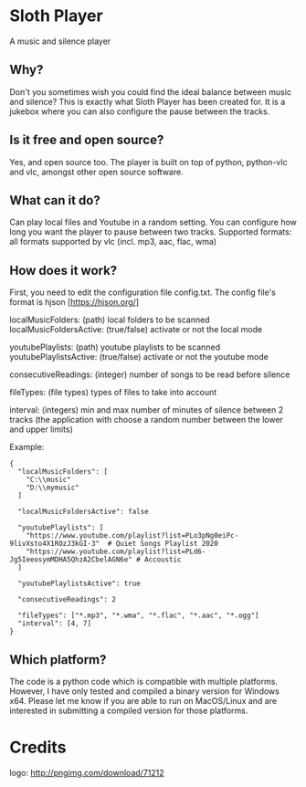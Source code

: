 # Sloth Player
A music and silence player

## Why?
Don't you sometimes wish you could find the ideal balance between music and silence? This is exactly what Sloth Player has been created for. It is a jukebox where you can also configure the pause between the tracks.

## Is it free and open source?
Yes, and open source too. The player is built on top of python, python-vlc and vlc, amongst other open source software. 

## What can it do?
Can play local files and Youtube in a random setting. You can configure how long you want the player to pause between two tracks.
Supported formats: all formats supported by vlc (incl. mp3, aac, flac, wma)

## How does it work?
First, you need to edit the configuration file config.txt. The config file's format is hjson [https://hjson.org/]

localMusicFolders: (path) local folders to be scanned
localMusicFoldersActive: (true/false) activate or not the local mode

youtubePlaylists: (path) youtube playlists to be scanned
youtubePlaylistsActive: (true/false) activate or not the youtube mode

consecutiveReadings: (integer) number of songs to be read before silence

fileTypes: (file types) types of files to take into account

interval: (integers) min and max number of minutes of silence between 2 tracks (the application with choose a random number between the lower and upper limits)

Example: 

```hjson
{
  "localMusicFolders": [
    "C:\\music"
    "D:\\mymusic"
  ]

  "localMusicFoldersActive": false

  "youtubePlaylists": [
    "https://www.youtube.com/playlist?list=PLo3pNg0eiPc-9livXsto4X1ROzJ3kGI-3"  # Quiet Songs Playlist 2020
    "https://www.youtube.com/playlist?list=PLd6-Jg5IeeosymMDHA5QhzA2CbelAGN6e" # Accoustic
  ]

  "youtubePlaylistsActive": true

  "consecutiveReadings": 2

  "fileTypes": ["*.mp3", "*.wma", "*.flac", "*.aac", "*.ogg"]
  "interval": [4, 7]
}
```

## Which platform?
The code is a python code which is compatible with multiple platforms. However, I have only tested and compiled a binary version for Windows x64. Please let me know if you are able to run on MacOS/Linux and are interested in submitting a compiled version for those platforms.

# Credits
logo: http://pngimg.com/download/71212